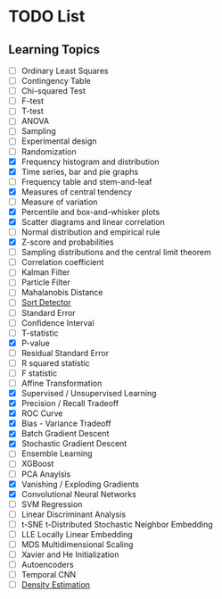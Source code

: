 # TODO List

## Learning Topics

- [ ] Ordinary Least Squares
- [ ] Contingency Table
- [ ] Chi-squared Test
- [ ] F-test
- [ ] T-test
- [ ] ANOVA
- [ ] Sampling
- [ ] Experimental design
- [ ] Randomization
- [x] Frequency histogram and distribution
- [x] Time series, bar and pie graphs
- [ ] Frequency table and stem-and-leaf
- [x] Measures of central tendency
- [ ] Measure of variation
- [x] Percentile and box-and-whisker plots
- [x] Scatter diagrams and linear correlation
- [ ] Normal distribution and empirical rule
- [x] Z-score and probabilities
- [ ] Sampling distributions and the central limit theorem
- [ ] Correlation coefficient
- [ ] Kalman Filter
- [ ] Particle Filter
- [ ] Mahalanobis Distance
- [ ] [Sort Detector](https://github.com/abewley/sort)
- [ ] Standard Error
- [ ] Confidence Interval
- [ ] T-statistic
- [x] P-value
- [ ] Residual Standard Error
- [ ] R squared statistic
- [ ] F statistic
- [ ] Affine Transformation
- [x] Supervised / Unsupervised Learning
- [x] Precision / Recall Tradeoff
- [x] ROC Curve
- [x] Bias - Variance Tradeoff
- [x] Batch Gradient Descent
- [x] Stochastic Gradient Descent
- [ ] Ensemble Learning
- [ ] XGBoost
- [ ] PCA Anaylsis
- [x] Vanishing / Exploding Gradients
- [x] Convolutional Neural Networks
- [ ] SVM Regression
- [ ] Linear Discriminant Analysis
- [ ] t-SNE t-Distributed Stochastic Neighbor Embedding
- [ ] LLE Locally Linear Embedding
- [ ] MDS Multidimensional Scaling
- [ ] Xavier and He Initialization
- [ ] Autoencoders
- [ ] Temporal CNN
- [ ] [Density Estimation](https://scikit-learn.org/stable/modules/density.html)
